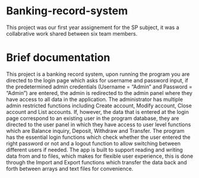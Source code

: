 # Banking-record-system
This project was our first year assignement for the SP subject, it was a collabrative work shared between six team members.

# Brief documentation
This project is a banking record system, upon running the program you are directed to the login page which asks for username and password input, if the predetermined admin credentials (Username = “Admin” and Password = “Admin”) are entered, the admin is redirected to the admin panel where they have access to all data in the application. The administrator has multiple admin restricted functions including Create account, Modify account, Close account and List accounts. If, however, the data that is entered at the login page correspond to an existing user in the program database, they are directed to the user panel in which they have access to user level functions which are Balance inquiry, Deposit, Withdraw and Transfer.
The program has the essential login functions which check whether the user entered the right password or not and a logout function to allow switching between different users if needed.
The app is built to support reading and writing data from and to files, which makes for flexible user experience, this is done through the Import and Export functions which transfer the data back and forth between arrays and text files for convenience.
